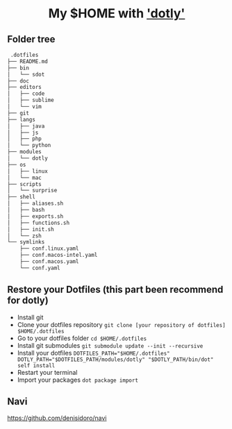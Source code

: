 <h1 align="center">
   My $HOME with <a href="https://github.com/CodelyTV/dotly">'dotly'</a>
</h1>

## Folder tree

``` bash
 .dotfiles
├── README.md
├── bin
│   └── sdot
├── doc
├── editors
│   ├── code
│   ├── sublime
│   └── vim
├── git
├── langs
│   ├── java
│   ├── js
│   ├── php
│   └── python
├── modules
│   └── dotly
├── os
│   ├── linux
│   └── mac
├── scripts
│   └── surprise
├── shell
│   ├── aliases.sh
│   ├── bash
│   ├── exports.sh
│   ├── functions.sh
│   ├── init.sh
│   └── zsh
└── symlinks
    ├── conf.linux.yaml
    ├── conf.macos-intel.yaml
    ├── conf.macos.yaml
    └── conf.yaml
```


## Restore your Dotfiles (this part been recommend for dotly)

* Install git
* Clone your dotfiles repository `git clone [your repository of dotfiles] $HOME/.dotfiles`
* Go to your dotfiles folder `cd $HOME/.dotfiles`
* Install git submodules `git submodule update --init --recursive`
* Install your dotfiles `DOTFILES_PATH="$HOME/.dotfiles" DOTLY_PATH="$DOTFILES_PATH/modules/dotly" "$DOTLY_PATH/bin/dot" self install`
* Restart your terminal
* Import your packages `dot package import`




## Navi

https://github.com/denisidoro/navi

